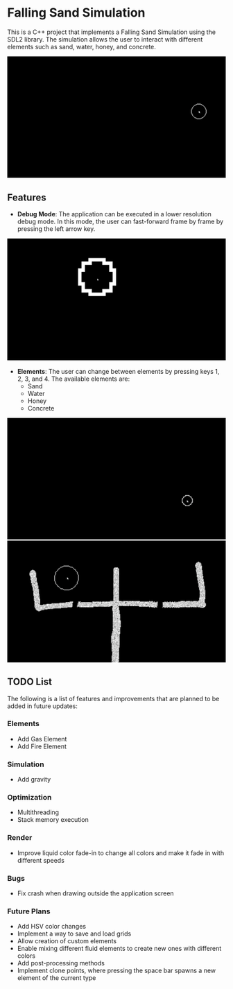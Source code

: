 # Falling Sand Simulation

This is a C++ project that implements a Falling Sand Simulation using the SDL2 library. The simulation allows the user to interact with different elements such as sand, water, honey, and concrete.

<div align="center">
  <img src="docs/main.gif" alt="Main">
</div>

## Features

- **Debug Mode**: The application can be executed in a lower resolution debug mode. In this mode, the user can fast-forward frame by frame by pressing the left arrow key.

<div align="center">
  <img src="docs/debug.gif" alt="Main">
</div>

- **Elements**: The user can change between elements by pressing keys 1, 2, 3, and 4. The available elements are:
  - Sand
  - Water
  - Honey
  - Concrete

<div align="center">
  <img src="docs/all_elements.gif" alt="Main">
</div>

<div align="center">
  <img src="docs/viscosity.gif" alt="Main">
</div>

## TODO List

The following is a list of features and improvements that are planned to be added in future updates:

### Elements

- Add Gas Element
- Add Fire Element

### Simulation

- Add gravity

### Optimization

- Multithreading
- Stack memory execution 

### Render

- Improve liquid color fade-in to change all colors and make it fade in with different speeds

### Bugs

- Fix crash when drawing outside the application screen

### Future Plans

- Add HSV color changes
- Implement a way to save and load grids
- Allow creation of custom elements
- Enable mixing different fluid elements to create new ones with different colors
- Add post-processing methods
- Implement clone points, where pressing the space bar spawns a new element of the current type